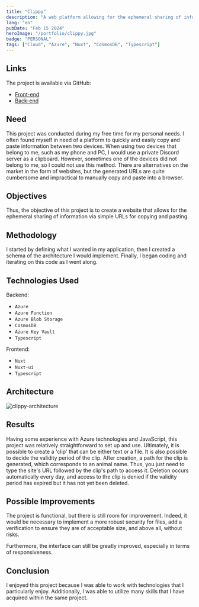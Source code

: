 ```yaml
---
title: "Clippy"
description: "A web platform allowing for the ephemeral sharing of information, following the model of Pastebin."
lang: "en"
pubDate: "Feb 15 2024"
heroImage: "/portfolio/clippy.jpg"
badge: "PERSONAL"
tags: ["Cloud", "Azure", "Nuxt", "CosmosDB", "Typescript"]
---
```


## Links
The project is available via GitHub:
* [Front-end](https://github.com/IssamSisbane/clippy-frontend)
* [Back-end](https://github.com/IssamSisbane/clippy-backend)

## Need
This project was conducted during my free time for my personal needs. I often found myself in need of a platform to quickly and easily copy and paste information between two devices. When using two devices that belong to me, such as my phone and PC, I would use a private Discord server as a clipboard. However, sometimes one of the devices did not belong to me, so I could not use this method. There are alternatives on the market in the form of websites, but the generated URLs are quite cumbersome and impractical to manually copy and paste into a browser.

## Objectives
Thus, the objective of this project is to create a website that allows for the ephemeral sharing of information via simple URLs for copying and pasting.

## Methodology
I started by defining what I wanted in my application, then I created a schema of the architecture I would implement. Finally, I began coding and iterating on this code as I went along.

## Technologies Used
Backend:
* `Azure`
* `Azure Function`
* `Azure Blob Storage`
* `CosmosDB`
* `Azure Key Vault`
* `Typescript`

Frontend:
* `Nuxt`
* `Nuxt-ui`
* `Typescript`

## Architecture
![clippy-architecture](/portfolio/clippy-architecture.webp)

## Results
Having some experience with Azure technologies and JavaScript, this project was relatively straightforward to set up and use. Ultimately, it is possible to create a 'clip' that can be either text or a file. It is also possible to decide the validity period of the clip. After creation, a path for the clip is generated, which corresponds to an animal name. Thus, you just need to type the site's URL followed by the clip's path to access it. Deletion occurs automatically every day, and access to the clip is denied if the validity period has expired but it has not yet been deleted.

## Possible Improvements
The project is functional, but there is still room for improvement. Indeed, it would be necessary to implement a more robust security for files, add a verification to ensure they are of acceptable size, and above all, without risks.

Furthermore, the interface can still be greatly improved, especially in terms of responsiveness.

## Conclusion
I enjoyed this project because I was able to work with technologies that I particularly enjoy. Additionally, I was able to utilize many skills that I have acquired within the same project.

